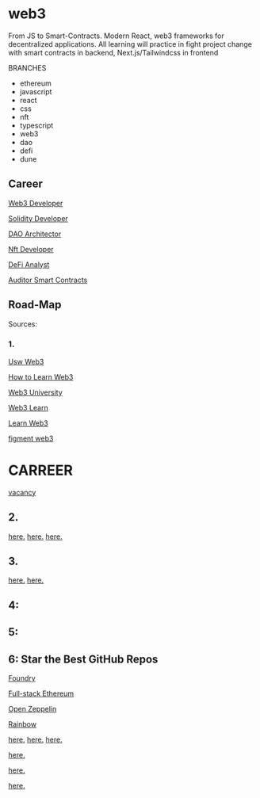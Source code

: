 # web3
From JS to Smart-Contracts. Modern React, web3 frameworks for decentralized applications. All learning will practice in fight project change with smart contracts in backend, Next.js/Tailwindcss in frontend

BRANCHES

- ethereum
- javascript
- react
- css
- nft
- typescript
- web3
- dao
- defi
- dune

## Career 

<a href="https://github.com/alisherweb3/web3/tree/web3dev"> Web3 Developer </a>

<a href="https://github.com/alisherweb3/web3/tree/Solidity"> Solidity Developer </a>

<a href="https://github.com/alisherweb3/web3/tree/dao_architector"> DAO Architector </a>

<a href="https://github.com/alisherweb3/web3/tree/nftdev"> Nft Developer </a>

<a href="https://github.com/alisherweb3/web3/tree/defi_analyst"> DeFi Analyst </a>

<a href="https://github.com/alisherweb3/web3/tree/audit"> Auditor Smart Contracts </a>




## Road-Map

Sources:

### 1.

<a href="https://www.useweb3.xyz/"> Usw Web3 </a>

<a href="https://www.alchemy.com/overviews/how-to-learn-web3-development">How to Learn Web3</a>

<a href="https://www.web3.university/">Web3 University</a>

<a href="https://www.web3learn.io/">Web3 Learn</a>

<a href="https://learnweb3.io/">Learn Web3<a>
  
  <a href="https://learn.figment.io/"> figment web3 </a>   
  
  
  
# CARREER

  <a href="https://web3.career/learn-web3"> vacancy </a>




## 2. 

<a href="http://"> here.</a>
<a href="http://"> here.</a>
<a href="http://"> here.</a>



## 3. 

<a href="http://"> here.</a>
<a href="http://"> here.</a>



## 4:


## 5:


## 6: Star the Best GitHub Repos

<a href="https://github.com/foundry-rs/foundry">Foundry</a>
  
<a href="https://github.com/dabit3/full-stack-ethereum"> Full-stack Ethereum</a>

<a href="https://github.com/OpenZeppelin/openzeppelin-contracts">Open Zeppelin</a>

<a href="https://github.com/rainbow-me/rainbowkit">Rainbow</a>

<a href="http://"> here.</a>
<a href="http://"> here.</a>
<a href="http://"> here.</a>





<a href="http://"> here.</a>


<a href="http://"> here.</a>


<a href="http://"> here.</a>
